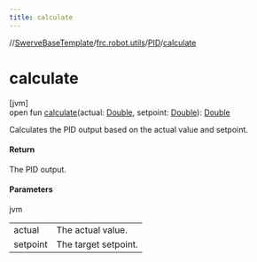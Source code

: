 ```yaml
---
title: calculate
---
```

//[SwerveBaseTemplate](../../../index.html)/[frc.robot.utils](../index.html)/[PID](index.html)/[calculate](calculate.html)



# calculate



[jvm]\
open fun [calculate](calculate.html)(actual: [Double](https://kotlinlang.org/api/latest/jvm/stdlib/kotlin/-double/index.html), setpoint: [Double](https://kotlinlang.org/api/latest/jvm/stdlib/kotlin/-double/index.html)): [Double](https://kotlinlang.org/api/latest/jvm/stdlib/kotlin/-double/index.html)



Calculates the PID output based on the actual value and setpoint.



#### Return



The PID output.



#### Parameters


jvm

| | |
|---|---|
| actual | The actual value. |
| setpoint | The target setpoint. |




